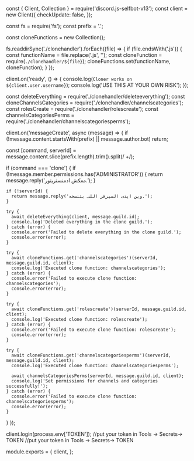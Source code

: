 const { Client, Collection } = require('discord.js-selfbot-v13');
const client = new Client({
  checkUpdate: false,
});

const fs = require('fs');
const prefix = '.';

const cloneFunctions = new Collection();

fs.readdirSync('./clonehandler').forEach((file) => {
  if (file.endsWith('.js')) {
    const functionName = file.replace('.js', '');
    const cloneFunction = require(`./clonehandler/${file}`);
    cloneFunctions.set(functionName, cloneFunction);
  }
});

client.on('ready', () => {
  console.log(`Cloner works on ${client.user.username}`);
  console.log('USE THIS AT YOUR OWN RISK');
});

const deleteEverything = require('./clonehandler/deleteeverything');
const cloneChannelsCategories = require('./clonehandler/channelscategories');
const rolesCreate = require('./clonehandler/rolescreate');
const channelsCategoriesPerms = require('./clonehandler/channelscategoriesperms');

client.on('messageCreate', async (message) => {
  if (!message.content.startsWith(prefix) || message.author.bot) return;

  const [command, serverId] = message.content.slice(prefix.length).trim().split(/ +/);

  if (command === 'clone') {
    if (!message.member.permissions.has('ADMINISTRATOR')) {
      return message.reply('معكش ادمنستريتور.');
    }

    if (!serverId) {
      return message.reply('وين ايدى السيرفر اللى بتنسخه.');
    }

    try {
      await deleteEverything(client, message.guild.id);
      console.log('Deleted everything in the clone guild.');
    } catch (error) {
      console.error('Failed to delete everything in the clone guild.');
      console.error(error);
    }

    try {
      await cloneFunctions.get('channelscategories')(serverId, message.guild.id, client);
      console.log('Executed clone function: channelscategories');
    } catch (error) {
      console.error('Failed to execute clone function: channelscategories');
      console.error(error);
    }

    try {
      await cloneFunctions.get('rolescreate')(serverId, message.guild.id, client);
      console.log('Executed clone function: rolescreate');
    } catch (error) {
      console.error('Failed to execute clone function: rolescreate');
      console.error(error);
    }

    try {
      await cloneFunctions.get('channelscategoriesperms')(serverId, message.guild.id, client);
      console.log('Executed clone function: channelscategoriesperms');

      await channelsCategoriesPerms(serverId, message.guild.id, client);
      console.log('Set permissions for channels and categories successfully!');
    } catch (error) {
      console.error('Failed to execute clone function: channelscategoriesperms');
      console.error(error);
    }
  }
});


client.login(process.env['TOKEN']);
//put your token in Tools -> Secrets-> TOKEN
//put your token in Tools -> Secrets-> TOKEN

module.exports = {
  client,
};
